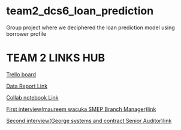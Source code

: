 # team2_dcs6_loan_prediction
Group project where we deciphered the loan prediction model using borrower profile
<h1>TEAM 2 LINKS HUB</h1>

<a href='https://trello.com/b/doZfBZIB/team2-tracking-template'>Trello board</a>

<a href='https://docs.google.com/document/d/1cdXo_8915Q9j0kt1lbFR93BNlnSFpBaVEV6AAKQYxjE/edit?ts=601a48fd'>Data Report Link</a>

<a href='https://colab.research.google.com/drive/1_thb2jQBBC3uOLHh3--z20B5iRjBizCQ?userstoinvite=fuinjoroge%40gmail.com&actionButton=1#scrollTo=YPMCNgBdD7ut'>Collab notebook  Link</a>

<a href='https://doc-0g-bo-docs.googleusercontent.com/docs/securesc/gc5gc3rpk396vi4r4589b45p3igl5sa2/jr0864nlscc9q9kgm8hqs479smi6gofd/1612521000000/15359376423628107819/15359376423628107819/1rTDF0z18xOx9H5IS_zUuOPnf9GX-hLdc?e=download&authuser=0'>First interview(maureem wacuka SMEP Branch Manager)link</a>

<a href='https://doc-08-b0-docs.googleusercontent.com/docs/securesc/gc5gc3rpk396vi4r4589b45p3igl5sa2/3ld6pa5vp32l60kbv0qmkr8necncb342/1612521225000/13852864944882183031/15359376423628107819/1-MsyzZiql-uZIAbKt-5uw0wPkOeZCZ0Z?e=download&authuser=0'>Second interview(George systems and contract Senior Auditor)link</a>
